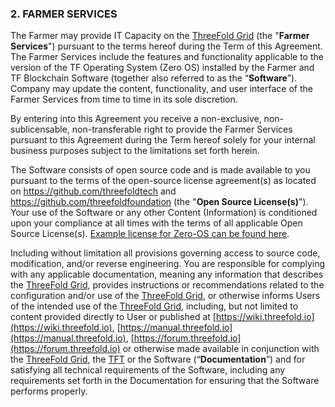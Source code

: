 ### 2. FARMER SERVICES

The Farmer may provide IT Capacity on the [ThreeFold Grid](threefold__threefold_grid) (the "**Farmer Services**") pursuant to the terms hereof during the Term of this Agreement. The Farmer Services include the features and functionality applicable to the version of the TF Operating System (Zero OS) installed by the Farmer and TF Blockchain Software (together also referred to as the “**Software**”). Company may update the content, functionality, and user interface of the Farmer Services from time to time in its sole discretion.

By entering into this Agreement you receive a non-exclusive, non-sublicensable, non-transferable right to provide the Farmer Services pursuant to this Agreement during the Term hereof solely for your internal business purposes subject to the limitations set forth herein.

The Software consists of open source code and is made available to you pursuant to the terms of the open-source license agreement(s) as located on https://github.com/threefoldtech and https://github.com/threefoldfoundation (the "**Open Source License(s)**"). Your use of the Software or any other Content (Information) is conditioned upon your compliance at all times with the terms of all applicable Open Source License(s). [Example license for Zero-OS can be found here](https://github.com/threefoldtech/zos/blob/master/LICENCE).

Including without limitation all provisions governing access to source code, modification, and/or reverse engineering. You are responsible for complying with any applicable documentation, meaning any information that describes the [ThreeFold Grid](threefold__threefold_grid), provides instructions or recommendations related to the configuration and/or use of the [ThreeFold Grid](threefold__threefold_grid), or otherwise informs Users of the intended use of the [ThreeFold Grid](threefold__threefold_grid), including, but not limited to content provided directly to User or published at [https://wiki.threefold.io](https://wiki.threefold.io), [https://manual.threefold.io](https://manual.threefold.io), [https://forum.threefold.io](https://forum.threefold.io) or otherwise made available in conjunction with the [ThreeFold Grid](threefold__threefold_grid), the [TFT](threefold__threefold_token) or the Software (“**Documentation**”) and for satisfying all technical requirements of the Software, including any requirements set forth in the Documentation for ensuring that the Software performs properly.